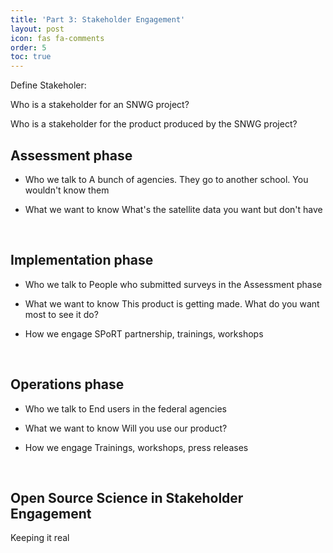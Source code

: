 ```yaml
---
title: 'Part 3: Stakeholder Engagement'
layout: post
icon: fas fa-comments
order: 5
toc: true
---
```


Define Stakeholer:

Who is a stakeholder for an SNWG project?

Who is a stakeholder for the product produced by the SNWG project? 
<br>


## Assessment phase
- Who we talk to
A bunch of agencies. They go to another school. You wouldn't know them

- What we want to know
What's the satellite data you want but don't have
<br>

## Implementation phase
- Who we talk to
People who submitted surveys in the Assessment phase

- What we want to know
This product is getting made. What do you want most to see it do? 

- How we engage 
SPoRT partnership, trainings, workshops
<br>

## Operations phase
- Who we talk to
End users in the federal agencies

- What we want to know
Will you use our product? 

- How we engage 
Trainings, workshops, press releases
<br>

## Open Source Science in Stakeholder Engagement
Keeping it real